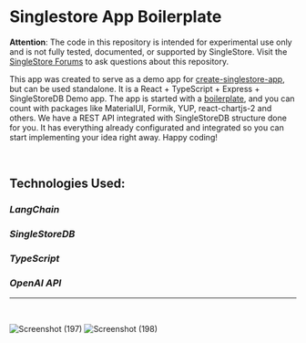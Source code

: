 
# Singlestore App Boilerplate

**Attention**: The code in this repository is intended for experimental use only and is not fully tested, documented, or supported by SingleStore. Visit the [SingleStore Forums](https://www.singlestore.com/forum/) to ask questions about this repository.

This app was created to serve as a demo app for [create-singlestore-app](https://github.com/singlestore-labs/create-singlestore-app), but can be used standalone. It is a React + TypeScript + Express + SingleStoreDB Demo app. The app is started with a [boilerplate](https://github.com/covalence-io/barebones-react-typescript-express), and you can count with packages like MaterialUI, Formik, YUP, react-chartjs-2 and others. We have a REST API integrated with SingleStoreDB structure done for you. It has everything already configurated and integrated so you can start implementing your idea right away. Happy coding!

<br />

## Technologies Used:

### ***LangChain***
### ***SingleStoreDB***
### ***TypeScript***
### ***OpenAI API***

<hr/>
<br />

![Screenshot (197)](https://github.com/dragonRageX/pdf_ai_reader/assets/114085260/07fc7cf1-0120-41f5-9120-bc310c30dc76)
![Screenshot (198)](https://github.com/dragonRageX/pdf_ai_reader/assets/114085260/3f9acfca-7bf7-4d65-9db6-88b99946aa4e)
